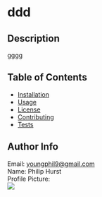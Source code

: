 # ddd

## Description <span id="d"></span> 
gggg
 
## Table of Contents 
 <ul><li><a href="#i">Installation</a></li><li><a href="#u">Usage</a></li><li><a href="#l">License</a></li><li><a href="#c">Contributing</a></li><li><a href="#t">Tests</a></li></ul> 
 
## Author Info 
 Email: youngphil9@gmail.com<br>
 Name: Philip Hurst<br>
 Profile Picture: <br> ![](https://avatars.githubusercontent.com/u/60010868?) 
 

